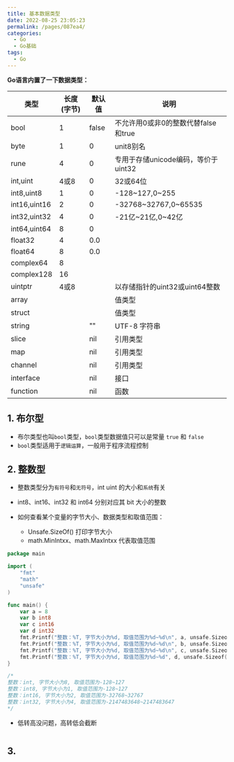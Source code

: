 ```yaml
---
title: 基本数据类型
date: 2022-08-25 23:05:23
permalink: /pages/087ea4/
categories:
  - Go
  - Go基础
tags:
  - Go
---
```

**Go语言内置了一下数据类型：**

| 类型         | 长度(字节) | 默认值 | 说明                                |
| ------------ | ---------- | ------ | ----------------------------------- |
| bool         | 1          | false  | 不允许用0或非0的整数代替false和true |
| byte         | 1          | 0      | unit8别名                           |
| rune         | 4          | 0      | 专用于存储unicode编码，等价于uint32 |
| int,uint     | 4或8       | 0      | 32或64位                            |
| int8,uint8   | 1          | 0      | -128~127,0~255                      |
| int16,uint16 | 2          | 0      | -32768~32767,0~65535                |
| int32,uint32 | 4          | 0      | -21亿~21亿,0~42亿                   |
| int64,uint64 | 8          | 0      |                                     |
| float32      | 4          | 0.0    |                                     |
| float64      | 8          | 0.0    |                                     |
| complex64    | 8          |        |                                     |
| complex128   | 16         |        |                                     |
| uintptr      | 4或8       |        | 以存储指针的uint32或uint64整数      |
| array        |            |        | 值类型                              |
| struct       |            |        | 值类型                              |
| string       |            | ""     | UTF-8 字符串                        |
| slice        |            | nil    | 引用类型                            |
| map          |            | nil    | 引用类型                            |
| channel      |            | nil    | 引用类型                            |
| interface    |            | nil    | 接口                                |
| function     |            | nil    | 函数                                |

## 1. 布尔型

- 布尔类型也叫`bool`类型，`bool`类型数据值只可以是常量 `true` 和 `false`
- `bool`类型适用于`逻辑运算`，一般用于程序流程控制

## 2. 整数型

- 整数类型分为`有符号`和`无符号`，int uint 的大小和`系统`有关

- int8、int16、int32 和 int64 分别对应其 bit 大小的整数

- 如何查看某个变量的字节大小、数据类型和取值范围：
  - Unsafe.SizeOf() 打印字节大小
  - math.MinIntxx、math.MaxIntxx 代表取值范围

```go
package main

import (
	"fmt"
	"math"
	"unsafe"
)

func main() {
	var a = 8
	var b int8
	var c int16
	var d int32
	fmt.Printf("整数：%T, 字节大小为%d, 取值范围为%d~%d\n", a, unsafe.Sizeof(a), math.MinInt8, math.MaxInt8)
	fmt.Printf("整数：%T, 字节大小为%d, 取值范围为%d~%d\n", b, unsafe.Sizeof(b), math.MinInt8, math.MaxInt8)
	fmt.Printf("整数：%T, 字节大小为%d, 取值范围为%d~%d\n", c, unsafe.Sizeof(c), math.MinInt16, math.MaxInt16)
	fmt.Printf("整数：%T, 字节大小为%d, 取值范围为%d~%d", d, unsafe.Sizeof(d), math.MinInt32, math.MaxInt32)
}

/*
整数：int, 字节大小为8, 取值范围为-128~127
整数：int8, 字节大小为1, 取值范围为-128~127
整数：int16, 字节大小为2, 取值范围为-32768~32767
整数：int32, 字节大小为4, 取值范围为-2147483648~2147483647
*/
```

- 低转高没问题，高转低会截断

```go
```



## 3. 
